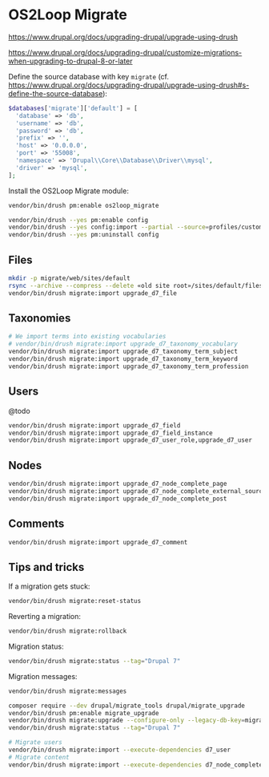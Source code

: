 # OS2Loop Migrate

<https://www.drupal.org/docs/upgrading-drupal/upgrade-using-drush>

<https://www.drupal.org/docs/upgrading-drupal/customize-migrations-when-upgrading-to-drupal-8-or-later>

Define the source database with key `migrate` (cf.
<https://www.drupal.org/docs/upgrading-drupal/upgrade-using-drush#s-define-the-source-database>):

```php
$databases['migrate']['default'] = [
  'database' => 'db',
  'username' => 'db',
  'password' => 'db',
  'prefix' => '',
  'host' => '0.0.0.0',
  'port' => '55008',
  'namespace' => 'Drupal\\Core\\Database\\Driver\\mysql',
  'driver' => 'mysql',
];
```

Install the OS2Loop Migrate module:

```sh
vendor/bin/drush pm:enable os2loop_migrate
```

```sh
vendor/bin/drush --yes pm:enable config
vendor/bin/drush --yes config:import --partial --source=profiles/custom/os2loop/modules/os2loop_migrate/config/install
vendor/bin/drush --yes pm:uninstall config
```

## Files

```sh
mkdir -p migrate/web/sites/default
rsync --archive --compress --delete «old site root»/sites/default/files migrate/web/sites/default
vendor/bin/drush migrate:import upgrade_d7_file
```

## Taxonomies

```sh
# We import terms into existing vocabularies
# vendor/bin/drush migrate:import upgrade_d7_taxonomy_vocabulary
vendor/bin/drush migrate:import upgrade_d7_taxonomy_term_subject
vendor/bin/drush migrate:import upgrade_d7_taxonomy_term_keyword
vendor/bin/drush migrate:import upgrade_d7_taxonomy_term_profession
```

## Users

@todo

```sh
vendor/bin/drush migrate:import upgrade_d7_field
vendor/bin/drush migrate:import upgrade_d7_field_instance
vendor/bin/drush migrate:import upgrade_d7_user_role,upgrade_d7_user
```

## Nodes

```sh
vendor/bin/drush migrate:import upgrade_d7_node_complete_page
vendor/bin/drush migrate:import upgrade_d7_node_complete_external_sources
vendor/bin/drush migrate:import upgrade_d7_node_complete_post
```

## Comments

```sh
vendor/bin/drush migrate:import upgrade_d7_comment
```

## Tips and tricks

If a migration gets stuck:

```sh
vendor/bin/drush migrate:reset-status
```

Reverting a migration:

```sh
vendor/bin/drush migrate:rollback
```

Migration status:

```sh
vendor/bin/drush migrate:status --tag="Drupal 7"
```

Migration messages:

```sh
vendor/bin/drush migrate:messages
```

```sh
composer require --dev drupal/migrate_tools drupal/migrate_upgrade
vendor/bin/drush pm:enable migrate_upgrade
vendor/bin/drush migrate:upgrade --configure-only --legacy-db-key=migrate
vendor/bin/drush migrate:status --tag="Drupal 7"

# Migrate users
vendor/bin/drush migrate:import --execute-dependencies d7_user
# Migrate content
vendor/bin/drush migrate:import --execute-dependencies d7_node_complete:external_sources
```
